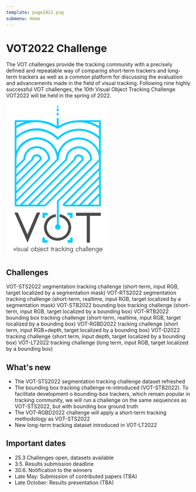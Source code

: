 ```yaml
---
template: page2022.pug
submenu: Home
---
```


# VOT2022 Challenge

The VOT challenges provide the tracking community with a precisely defined and repeatable way of comparing short-term trackers and long-term trackers as well as a common platform for discussing the evaluation and advancements made in the field of visual tracking. Following nine highly successful VOT challenges, the 10th Visual Object Tracking Challenge VOT2022 will be held in the spring of 2022.

<img class="logo float-right frame" src="../img/vot2022_logo_website_large.png" alt="VOT2022"  />

## Challenges

VOT-STS2022 segmentation tracking challenge (short-term, input RGB, target localized by a segmentation mask)
VOT-RTS2022 segmentation tracking challenge (short-term, realtime, input RGB, target localized by a segmentation mask)
VOT-STB2022 bounding box tracking challenge (short-term, input RGB, target localized by a bounding box)
VOT-RTB2022 bounding box tracking challenge (short-term, realtime, input RGB, target localized by a bounding box)
VOT-RGBD2022 tracking challenge (short term, input RGB+depth, target localized by a bounding box)
VOT-D2022 tracking challenge (short term, input depth, target localized by a bounding box)
VOT-LT2022 tracking challenge (long term, input RGB, target localized by a bounding box)
 
## What's new
 * The VOT-STS2022 segmentation tracking challenge dataset refreshed
 * The bounding box tracking challenge re-introduced (VOT-STB2022). To facilitate development o bounding-box trackers, which remain popular in tracking community, we will run a challenge on the same sequences as VOT-STS2022, but with bounding box ground truth
 * The VOT-RGBD2022 challenge will apply a short-term tracking methodology as VOT-STS2022
 * New long-term tracking dataset introduced in VOT-LT2022
 
## Important dates
 * 25.3 Challenges open, datasets available
 * 3.5. Results submission deadline
 * 30.6. Notification to the winners
 * Late May: Submission of contributed papers (TBA)
 * Late October: Results presentation (TBA)

